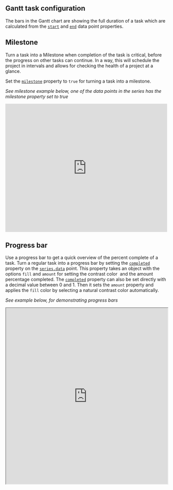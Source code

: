 Gantt task configuration
------------------------

The bars in the Gantt chart are showing the full duration of a task which are calculated from the [`start`](https://api.highcharts.com/gantt/series.gantt.data.start) and [`end`](https://api.highcharts.com/gantt/series.gantt.data.end) data point properties.

Milestone
---------

Turn a task into a Milestone when completion of the task is critical, before the progress on other tasks can continue. In a way, this will schedule the project in intervals and allows for checking the health of a project at a glance.

Set the [`milestone`](https://api.highcharts.com/gantt/series.gantt.data.milestone) property to `true` for turning a task into a milestone.

_See milestone example below, one of the data points in the series has the milestone property set to true_

<iframe src="https://jsfiddle.net/fu3q8e4c/embedded/result,js/" id="JSFEMB_18012" width="100%" height="400" frameborder="0" sandbox="allow-modals allow-forms allow-scripts allow-same-origin allow-popups allow-top-navigation-by-user-activation" allow="camera *; encrypted-media *;"></iframe>

Progress bar
------------

Use a progress bar to get a quick overview of the percent complete of a task. Turn a regular task into a progress bar by setting the [`completed`](https://api.highcharts.com/gantt/series.gantt.data.completed) property on the [`series.data`](https://api.highcharts.com/gantt/series.gantt.data) point. This property takes an object with the options `fill` and `amount` for setting the contrast color  and the amount percentage completed. The [`completed`](https://api.highcharts.com/gantt/series.gantt.data.completed) property can also be set directly with a decimal value between 0 and 1. Then it sets the `amount` property and applies the `fill` color by selecting a natural contrast color automatically.

_See example below, for demonstrating progress bars_

<iframe width="320" height="240" style="width: 100%; height: 549px;" src=https://www.highcharts.com/samples/embed/gantt/demo/progress-indicator></iframe>
